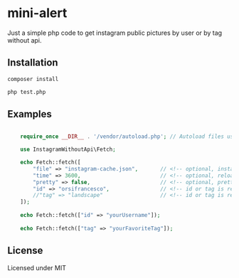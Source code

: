 # mini-alert

Just a simple php code to get instagram public pictures by user or by tag without api.

## Installation

```bash
composer install

php test.php
```

## Examples

```php

	require_once __DIR__ . '/vendor/autoload.php'; // Autoload files using Composer autoload

	use InstagramWithoutApi\Fetch;

	echo Fetch::fetch([
		"file" => "instagram-cache.json",		// <!-- optional, instagram-cache.json is by default
		"time" => 3600,							// <!-- optional, reload contents after 3600 seconds by default
		"pretty" => false,						// <!-- optional, prettyfy json true/false
		"id" => "orsifrancesco",				// <!-- id or tag is required
		//"tag" => "landscape"					// <!-- id or tag is required
	]);
	
	echo Fetch::fetch(["id" => "yourUsername"]); 
	
	echo Fetch::fetch(["tag" => "yourFavoriteTag"]);

```

## License

Licensed under MIT